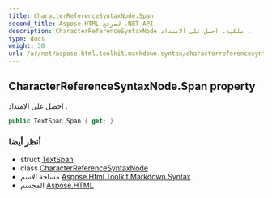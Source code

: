 ```yaml
---
title: CharacterReferenceSyntaxNode.Span
second_title: Aspose.HTML لمرجع .NET API
description: CharacterReferenceSyntaxNode ملكية. احصل على الامتداد .
type: docs
weight: 30
url: /ar/net/aspose.html.toolkit.markdown.syntax/characterreferencesyntaxnode/span/
---
```

## CharacterReferenceSyntaxNode.Span property

احصل على الامتداد .

```csharp
public TextSpan Span { get; }
```

### أنظر أيضا

* struct [TextSpan](../../../aspose.html.toolkit.markdown.syntax.text/textspan/)
* class [CharacterReferenceSyntaxNode](../)
* مساحة الاسم [Aspose.Html.Toolkit.Markdown.Syntax](../../characterreferencesyntaxnode/)
* المجسم [Aspose.HTML](../../../)


